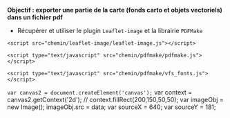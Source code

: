 **Objectif : exporter une partie de la carte (fonds carto et objets vectoriels) dans un fichier pdf**

- Récupérer et utiliser le plugin ```Leaflet-image``` et la librairie ```PDFMake```

```<script src="chemin/leaflet-image/leaflet-image.js"></script>```

```<script type="text/javascript" src="chemin/pdfmake/pdfmake.js"></script>```

```<script type="text/javascript" src="chemin/pdfmake/vfs_fonts.js"></script>```

  `var canvas2 = document.createElement('canvas');`
  var context = canvas2.getContext('2d');
  // context.fillRect(200,150,50,50);
  var imageObj = new Image();
  imageObj.src = data;
  var sourceX = 640;
  var sourceY = 181;
